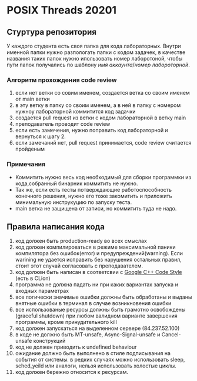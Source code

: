 # POSIX Threads 20201


## Стуртура репозитория 

У каждого студента есть своя папка для кода лабораторных. 
Внутри именной папки нужно разпологать папки с кодом задачек, в качестве названия таких папок нужно ипользовать номер лаборотоной, чтобы пути папок получались по шаблону *имя аккаунта*/*номер лабороторной*.  

### Алгоритм прохождения code review

1. если нет ветки со совим именем, создается ветка со своим именем от main ветки
2. в эту ветку в папку со своим именем, а в ней в папку с номером нужноу лабораторной коммитится код задачки
3. создается pull request из ветки с кодом лабораторной в ветку main
4. преподаватель проводит сode review
5. если есть замечения, нужно поправить код лабораторной и вернуться к шагу 2.
6. если замечаний нет, pull request принимается, code review считается пройденым

### Примечания

- Коммитить нужно весь код необходимый для сборки программки из кода,собранный бинарник коммитить не нужно. 
- Так же, если есть тесты потверждающие работоспособность конечного решения, нужно его тоже закомитить и приложить минимальную инструкуцию по запуску теста. 
- main ветка не защищена от записи, но коммитить туда не надо.

## Правила написания кода

1. код должен быть production-ready во всех смыслах
2. код должен компилироваться в режиме максимальной паники компилятора без ошибок(error) и предупреждений(warning). Если warining не удается исправить без нарушения остальных правил, стоит этот случай согласовать с преподавателем.
3. код должен быть написан в соответсвии с [Google C++ Code Style](https://google.github.io/styleguide/cppguide.html) (есть в CLion) 
4. программа не должна падать ни при каких вариантах запуска и входных параметрах
5. все логически значимые ошибки должны быть обработаны и выданы внятные ошибки в терминал в случае возникновения ошибки
6. все использованые ресурсы должны быть грамотно освобождены (graceful shutdown) при любом валидном варианте завершения программы, кроме принудительного kill
7. код должен запускаться на выделенном сервере (84.237.52.100)
8. в коде не должно быть MT-unsafe, Async-Signal-unsafe и Cancel-unsafe конструкций
9. код не должен приводить к undefined behaviour 
10. ожидание должно быть выполнено в стиле подписывания на события от системы. в редких случаях можно использовать sleep, sched_yeild или аналоги, нельзя использовать холостые циклы.
11. код должен бережно относится к ресурсам.

